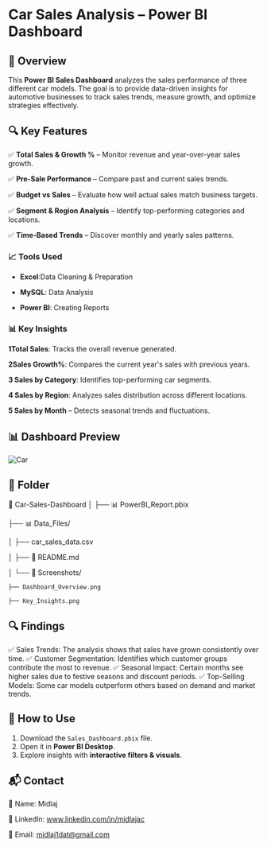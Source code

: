 #  Car Sales Analysis – Power BI Dashboard
## 📌 Overview
This **Power BI Sales Dashboard** analyzes the sales performance of three different car models. The goal is to provide data-driven insights for automotive businesses to track sales trends, measure growth, and optimize strategies effectively.
## 🔍 Key Features
✅ **Total Sales & Growth %** – Monitor revenue and year-over-year sales growth.  

✅ **Pre-Sale Performance** – Compare past and current sales trends.  

✅ **Budget vs Sales** – Evaluate how well actual sales match business targets.  

✅ **Segment & Region Analysis** – Identify top-performing categories and locations. 

✅ **Time-Based Trends** – Discover monthly and yearly sales patterns.  

### 📈 **Tools Used**  

- **Excel**:Data Cleaning & Preparation

- **MySQL**: Data Analysis
   
- **Power BI**: Creating Reports


### 📊 **Key Insights**
**1Total Sales**: Tracks the overall revenue generated. 

**2Sales Growth%**: Compares the current year's sales with previous years.

**3 Sales by Category**: Identifies top-performing car segments.

**4 Sales by Region**: Analyzes sales distribution across different locations.

**5 Sales by Month** – Detects seasonal trends and fluctuations.


## 📊 Dashboard Preview

![Car](car.png)  


## 📂 Folder 

📁 Car-Sales-Dashboard
│
├── 📊 PowerBI_Report.pbix

├── 📊 Data_Files/

│   ├── car_sales_data.csv

│
├── 📄 README.md

│
└── 📸 Screenshots/

    ├── Dashboard_Overview.png
    
    ├── Key_Insights.png
 
## 🔍 Findings
✅ Sales Trends: The analysis shows that sales have grown consistently over time.
✅ Customer Segmentation: Identifies which customer groups contribute the most to revenue.
✅ Seasonal Impact: Certain months see higher sales due to festive seasons and discount periods.
✅ Top-Selling Models: Some car models outperform others based on demand and market trends.


## 🚀 How to Use
1. Download the `Sales_Dashboard.pbix` file.  
2. Open it in **Power BI Desktop**. 
4. Explore insights with **interactive filters & visuals**.


## 📬 **Contact**
👤 Name: Midlaj

🔗 LinkedIn: www.linkedin.com/in/midlajac

📧 Email: midlaj1dat@gmail.com




